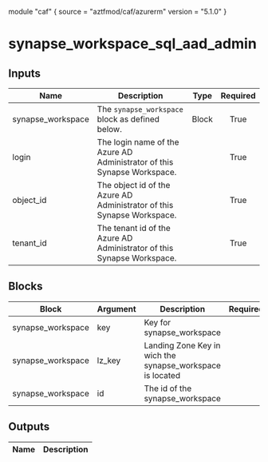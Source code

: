 module "caf" {
  source  = "aztfmod/caf/azurerm"
  version = "5.1.0"
}

# synapse_workspace_sql_aad_admin

## Inputs
| Name | Description | Type | Required |
|------|-------------|------|:--------:|
|synapse_workspace|The `synapse_workspace` block as defined below.|Block|True|
|login| The login name of the Azure AD Administrator of this Synapse Workspace.||True|
|object_id| The object id of the Azure AD Administrator of this Synapse Workspace.||True|
|tenant_id| The tenant id of the Azure AD Administrator of this Synapse Workspace.||True|

## Blocks
| Block | Argument | Description | Required |
|-------|----------|-------------|----------|
|synapse_workspace| key | Key for  synapse_workspace||| Required if  |
|synapse_workspace| lz_key |Landing Zone Key in wich the synapse_workspace is located|||True|
|synapse_workspace| id | The id of the synapse_workspace |||True|

## Outputs
| Name | Description |
|------|-------------|
